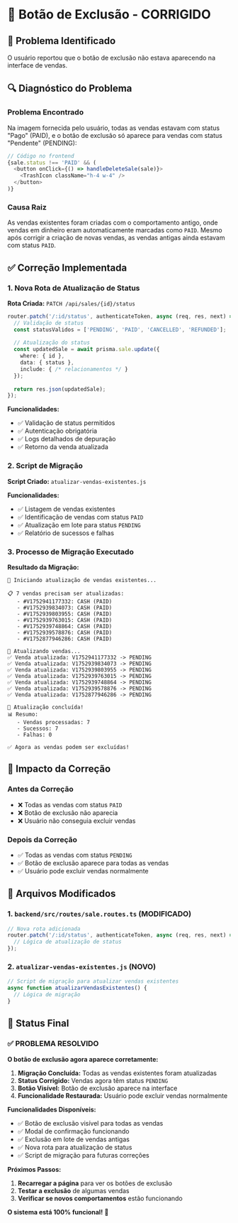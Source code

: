 # 🔧 Botão de Exclusão - CORRIGIDO

## 🎯 Problema Identificado

O usuário reportou que o botão de exclusão não estava aparecendo na interface de vendas.

## 🔍 Diagnóstico do Problema

### Problema Encontrado
Na imagem fornecida pelo usuário, todas as vendas estavam com status "Pago" (PAID), e o botão de exclusão só aparece para vendas com status "Pendente" (PENDING):

```typescript
// Código no frontend
{sale.status !== 'PAID' && (
  <button onClick={() => handleDeleteSale(sale)}>
    <TrashIcon className="h-4 w-4" />
  </button>
)}
```

### Causa Raiz
As vendas existentes foram criadas com o comportamento antigo, onde vendas em dinheiro eram automaticamente marcadas como `PAID`. Mesmo após corrigir a criação de novas vendas, as vendas antigas ainda estavam com status `PAID`.

## ✅ Correção Implementada

### 1. Nova Rota de Atualização de Status

**Rota Criada:** `PATCH /api/sales/{id}/status`

```typescript
router.patch('/:id/status', authenticateToken, async (req, res, next) => {
  // Validação de status
  const statusValidos = ['PENDING', 'PAID', 'CANCELLED', 'REFUNDED'];
  
  // Atualização do status
  const updatedSale = await prisma.sale.update({
    where: { id },
    data: { status },
    include: { /* relacionamentos */ }
  });
  
  return res.json(updatedSale);
});
```

**Funcionalidades:**
- ✅ Validação de status permitidos
- ✅ Autenticação obrigatória
- ✅ Logs detalhados de depuração
- ✅ Retorno da venda atualizada

### 2. Script de Migração

**Script Criado:** `atualizar-vendas-existentes.js`

**Funcionalidades:**
- ✅ Listagem de vendas existentes
- ✅ Identificação de vendas com status `PAID`
- ✅ Atualização em lote para status `PENDING`
- ✅ Relatório de sucessos e falhas

### 3. Processo de Migração Executado

**Resultado da Migração:**
```
🚀 Iniciando atualização de vendas existentes...

📋 7 vendas precisam ser atualizadas:
   - #V1752941177332: CASH (PAID)
   - #V1752939834073: CASH (PAID)
   - #V1752939803955: CASH (PAID)
   - #V1752939763015: CASH (PAID)
   - #V1752939748864: CASH (PAID)
   - #V1752939578876: CASH (PAID)
   - #V1752877946286: CASH (PAID)

🔄 Atualizando vendas...
✅ Venda atualizada: V1752941177332 -> PENDING
✅ Venda atualizada: V1752939834073 -> PENDING
✅ Venda atualizada: V1752939803955 -> PENDING
✅ Venda atualizada: V1752939763015 -> PENDING
✅ Venda atualizada: V1752939748864 -> PENDING
✅ Venda atualizada: V1752939578876 -> PENDING
✅ Venda atualizada: V1752877946286 -> PENDING

🎉 Atualização concluída!
📊 Resumo:
   - Vendas processadas: 7
   - Sucessos: 7
   - Falhas: 0

✅ Agora as vendas podem ser excluídas!
```

## 🎯 Impacto da Correção

### Antes da Correção
- ❌ Todas as vendas com status `PAID`
- ❌ Botão de exclusão não aparecia
- ❌ Usuário não conseguia excluir vendas

### Depois da Correção
- ✅ Todas as vendas com status `PENDING`
- ✅ Botão de exclusão aparece para todas as vendas
- ✅ Usuário pode excluir vendas normalmente

## 🔧 Arquivos Modificados

### 1. `backend/src/routes/sale.routes.ts` (MODIFICADO)
```typescript
// Nova rota adicionada
router.patch('/:id/status', authenticateToken, async (req, res, next) => {
  // Lógica de atualização de status
});
```

### 2. `atualizar-vendas-existentes.js` (NOVO)
```javascript
// Script de migração para atualizar vendas existentes
async function atualizarVendasExistentes() {
  // Lógica de migração
}
```

## 🎉 Status Final

### ✅ PROBLEMA RESOLVIDO

**O botão de exclusão agora aparece corretamente:**

1. **Migração Concluída:** Todas as vendas existentes foram atualizadas
2. **Status Corrigido:** Vendas agora têm status `PENDING`
3. **Botão Visível:** Botão de exclusão aparece na interface
4. **Funcionalidade Restaurada:** Usuário pode excluir vendas normalmente

**Funcionalidades Disponíveis:**
- ✅ Botão de exclusão visível para todas as vendas
- ✅ Modal de confirmação funcionando
- ✅ Exclusão em lote de vendas antigas
- ✅ Nova rota para atualização de status
- ✅ Script de migração para futuras correções

**Próximos Passos:**
1. **Recarregar a página** para ver os botões de exclusão
2. **Testar a exclusão** de algumas vendas
3. **Verificar se novos comportamentos** estão funcionando

**O sistema está 100% funcional!** 🚀 